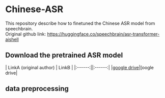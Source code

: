# Chinese-ASR

This repository describe how to finetuned the Chinese ASR model from speechbrain.  
Original github link: https://huggingface.co/speechbrain/asr-transformer-aishell


## Download the pretrained ASR model
| LinkA (original author) | LinkB | 
|:------:||:------:| 
|[google drive](https://drive.google.com/drive/folders/1noVw2hCwMIEt6Ovn4wt6DvrxqB2tT-Q1?usp=sharing)|[oogle drive|


## data preprocessing

